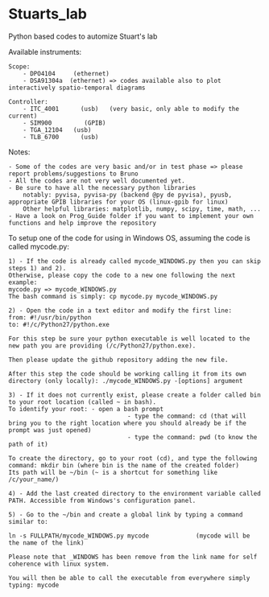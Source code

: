 # Stuarts_lab
Python based codes to automize Stuart's lab

Available instruments:
	
	Scope:
		- DPO4104     (ethernet)
		- DSA91304a  (ethernet) => codes available also to plot interactively spatio-temporal diagrams
	
	Controller:
		- ITC_4001      (usb)   (very basic, only able to modify the current)
		- SIM900         (GPIB)
		- TGA_12104   (usb)
		- TLB_6700      (usb)
		

Notes:

    - Some of the codes are very basic and/or in test phase => please report problems/suggestions to Bruno
    - All the codes are not very well documented yet.
    - Be sure to have all the necessary python libraries
        notably: pyvisa, pyvisa-py (backend @py de pyvisa), pyusb, appropriate GPIB libraries for your OS (linux-gpib for linux)
        Other helpful libraries: matplotlib, numpy, scipy, time, math, ...
    - Have a look on Prog_Guide folder if you want to implement your own functions and help improve the repository


To setup one of the code for using in Windows OS, assuming the code is called mycode.py:

    1) - If the code is already called mycode_WINDOWS.py then you can skip steps 1) and 2).
    Otherwise, please copy the code to a new one following the next example:
    mycode.py => mycode_WINDOWS.py
    The bash command is simply: cp mycode.py mycode_WINDOWS.py

    2) - Open the code in a text editor and modify the first line:
    from: #!/usr/bin/python
    to: #!/c/Python27/python.exe

    For this step be sure your python executable is well located to the new path you are providing (/c/Python27/python.exe).

    Then please update the github repository adding the new file.

    After this step the code should be working calling it from its own directory (only locally): ./mycode_WINDOWS.py -[options] argument

    3) - If it does not currently exist, please create a folder called bin to your root location (called ~ in bash).
    To identify your root: - open a bash prompt
                                     - type the command: cd (that will bring you to the right location where you should already be if the prompt was just opened)
                                     - type the command: pwd (to know the path of it)

    To create the directory, go to your root (cd), and type the following command: mkdir bin (where bin is the name of the created folder)
    Its path will be ~/bin (~ is a shortcut for something like /c/your_name/)

    4) - Add the last created directory to the environment variable called PATH. Accessible from Windows's configuration panel.

    5) - Go to the ~/bin and create a global link by typing a command similar to:

    ln -s FULLPATH/mycode_WINDOWS.py mycode             (mycode will be the name of the link)

    Please note that _WINDOWS has been remove from the link name for self coherence with linux system.

    You will then be able to call the executable from everywhere simply typing: mycode
